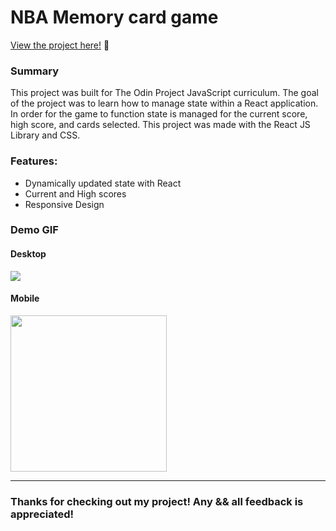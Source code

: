 # NBA Memory card game

<p><a href="https://kfig21.github.io/memory_card_project/" target="_blank" rel="noopener noreferrer">View the project here!</a> 👀</p>

<h3>Summary</h3>
<p>This project was built for The Odin Project JavaScript curriculum. The goal of the project was to learn how to manage state within a React application. In order for the game to function state is managed for the current score, high score, and cards selected. This project was made with the React JS Library and CSS.</p>

<h3>Features:</h3>

- Dynamically updated state with React
- Current and High scores
- Responsive Design
 
<h3>Demo GIF</h3>

<h4>Desktop</h4>

![](demo.gif)

<h4>Mobile</h4>

<img src="demoMobile.gif" width="250"/>

---

<h3>Thanks for checking out my project! Any && all feedback is appreciated!</h3>
